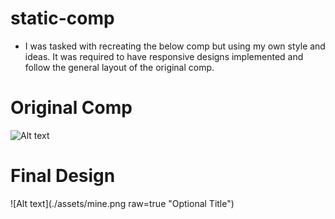 # static-comp

- I was tasked with recreating the below comp but using my own style and ideas. It was required to have responsive designs implemented and follow the general layout of the original comp.

# Original Comp
![Alt text](./assets/original.pngraw=true "Optional Title")


# Final Design
![Alt text](./assets/mine.png raw=true "Optional Title")
